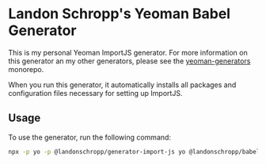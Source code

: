 # Landon Schropp's Yeoman Babel Generator

This is my personal Yeoman ImportJS generator. For more information on this generator an my other
generators, please see the [yeoman-generators](https://github.com/LandonSchropp/yeoman-generators)
monorepo.

When you run this generator, it automatically installs all packages and configuration files
necessary for setting up ImportJS.

## Usage

To use the generator, run the following command:

``` sh
npx -p yo -p @landonschropp/generator-import-js yo @landonschropp/babel
```

